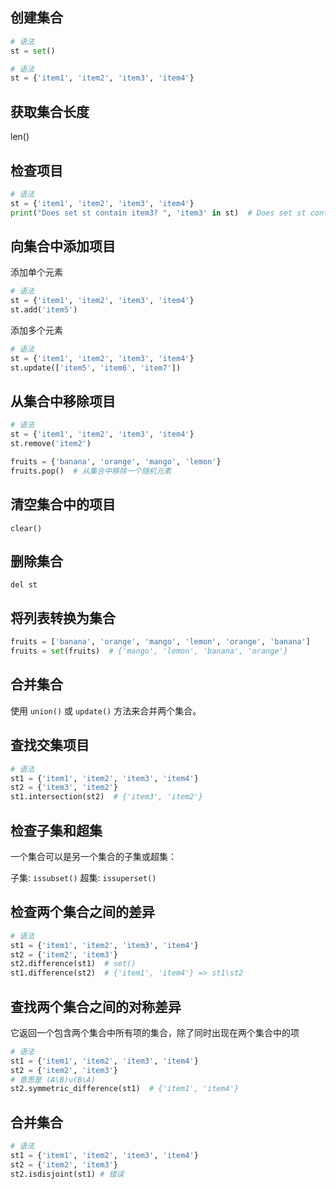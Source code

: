 ## 创建集合

```python
# 语法
st = set()

# 语法
st = {'item1', 'item2', 'item3', 'item4'}

```

## 获取集合长度

len()

## 检查项目

```python
# 语法
st = {'item1', 'item2', 'item3', 'item4'}
print("Does set st contain item3? ", 'item3' in st)  # Does set st contain item3? True
```

## 向集合中添加项目

添加单个元素

```python
# 语法
st = {'item1', 'item2', 'item3', 'item4'}
st.add('item5')
```

添加多个元素

```python
# 语法
st = {'item1', 'item2', 'item3', 'item4'}
st.update(['item5', 'item6', 'item7'])
```

## 从集合中移除项目

```python
# 语法
st = {'item1', 'item2', 'item3', 'item4'}
st.remove('item2')
```

```python
fruits = {'banana', 'orange', 'mango', 'lemon'}
fruits.pop()  # 从集合中移除一个随机元素
```

## 清空集合中的项目

`clear()`

## 删除集合

`del st`

## 将列表转换为集合

```python
fruits = ['banana', 'orange', 'mango', 'lemon', 'orange', 'banana']
fruits = set(fruits)  # {'mango', 'lemon', 'banana', 'orange'}
```

## 合并集合

使用 `union()` 或 `update()` 方法来合并两个集合。

## 查找交集项目

```python
# 语法
st1 = {'item1', 'item2', 'item3', 'item4'}
st2 = {'item3', 'item2'}
st1.intersection(st2)  # {'item3', 'item2'}
```

## 检查子集和超集

一个集合可以是另一个集合的子集或超集：

子集: `issubset()`
超集: `issuperset()`

## 检查两个集合之间的差异

```python
# 语法
st1 = {'item1', 'item2', 'item3', 'item4'}
st2 = {'item2', 'item3'}
st2.difference(st1)  # set()
st1.difference(st2)  # {'item1', 'item4'} => st1\st2
```

## 查找两个集合之间的对称差异

它返回一个包含两个集合中所有项的集合，除了同时出现在两个集合中的项

```python
# 语法
st1 = {'item1', 'item2', 'item3', 'item4'}
st2 = {'item2', 'item3'}
# 意思是 (A\B)∪(B\A)
st2.symmetric_difference(st1)  # {'item1', 'item4'}
```

## 合并集合
```python
# 语法
st1 = {'item1', 'item2', 'item3', 'item4'}
st2 = {'item2', 'item3'}
st2.isdisjoint(st1) # 错误
```
